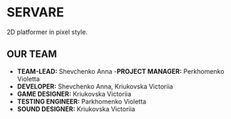 # SERVARE
2D platformer in pixel style.

## OUR TEAM
- **TEAM-LEAD:** Shevchenko Anna
-**PROJECT MANAGER:** Perkhomenko Violetta 
- **DEVELOPER:** Shevchenko Anna, Kriukovska Victoriia
- **GAME DESIGNER:** Kriukovska Victoriia
- **TESTING ENGINEER:** Parkhomenko Violetta
- **SOUND DESIGNER:** Kriukovska Victoriia
